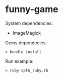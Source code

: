 # funny-game

System dependencies:

- ImageMagick

Gems dependecies:

    > bundle install

Run example:

    > ruby cptn_ruby.rb

